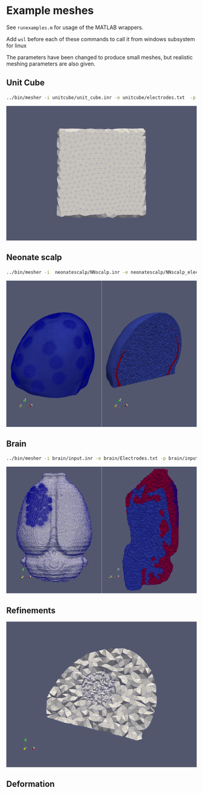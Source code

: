 # Example meshes

See `runexamples.m` for usage of the MATLAB wrappers.

Add `wsl` before each of these commands to call it from windows subsystem for linux

The parameters have been changed to produce small meshes, but realistic meshing parameters are also given.

## Unit Cube

 ```bash
 ../bin/mesher -i unitcube/unit_cube.inr -e unitcube/electrodes.txt  -p unitcube/input_idx.txt -o unitcubeexample -d unitcube/output/
 ```

![Unit Cube](unitcube/figures/CubeOpt.png)

## Neonate scalp

```bash
../bin/mesher -i  neonatescalp/NNscalp.inr -e neonatescalp/NNscalp_elecINRpos.txt  -p neonatescalp/NNscalp_param.txt -o NNexample -d neonatescalp/output/
```

![Neonate Scalp](neonatescalp/figures/NN_HR_PV.png)

## Brain

```bash
../bin/mesher -i brain/input.inr -e brain/Electrodes.txt -p brain/input_idx.txt -o brainexample -d brain/output/
```

![Brain](brain/figures/brain_PV_HR.png)

## Refinements

![Refinements](refinements/figures/3_Slice.png)

## Deformation
